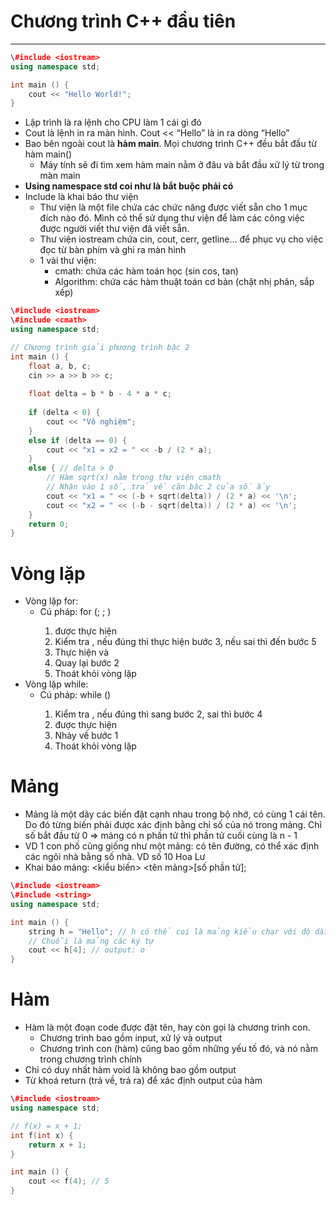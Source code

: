 # Chương trình C++ đầu tiên

---

```C++
\#include <iostream>
using namespace std;

int main () {
	cout << "Hello World!";
}
```

- Lập trình là ra lệnh cho CPU làm 1 cái gì đó
- Cout là lệnh in ra màn hình. Cout << “Hello” là in ra dòng “Hello”
- Bao bên ngoài cout là **hàm main**. Mọi chương trình C++ đều bắt đầu từ hàm main()
    - Máy tính sẽ đi tìm xem hàm main nằm ở đâu và bắt đầu xử lý từ trong màn main
- **Using namespace std coi như là bắt buộc phải có**
- Include là khai báo thư viện
    - Thư viện là một file chứa các chức năng được viết sẵn cho 1 mục đích nào đó. Mình có thể sử dụng thư viện để làm các công việc được người viết thư viện đã viết sẵn.
    - Thư viện iostream chứa cin, cout, cerr, getline… để phục vụ cho việc đọc từ bàn phím và ghi ra màn hình
    - 1 vài thư viện:
        - cmath: chứa các hàm toán học (sin cos, tan)
        - Algorithm: chứa các hàm thuật toán cơ bản (chặt nhị phân, sắp xếp)

```C++
\#include <iostream>
\#include <cmath>
using namespace std;

// Chương trình giải phương trình bậc 2
int main () {
	float a, b, c;
	cin >> a >> b >> c;
	
	float delta = b * b - 4 * a * c;
	
	if (delta < 0) {
		cout << "Vô nghiệm";
	}
	else if (delta == 0) {
		cout << "x1 = x2 = " << -b / (2 * a);
	}
	else { // delta > 0
		// Hàm sqrt(x) nằm trong thư viện cmath
		// Nhận vào 1 số, trả về căn bậc 2 của số ấy
		cout << "x1 = " << (-b + sqrt(delta)) / (2 * a) << '\n';
		cout << "x2 = " << (-b - sqrt(delta)) / (2 * a) << '\n';
	}
	return 0;
}
```

# Vòng lặp

- Vòng lặp for:
    - Cú pháp: for (<s1>; <condition>; <s2>) <s3>
        1. <s1> được thực hiện
        2. Kiểm tra <condition>, nếu đúng thì thực hiện bước 3, nếu sai thì đến bước 5
        3. Thực hiện <s3> và <s2>
        4. Quay lại bước 2
        5. Thoát khỏi vòng lặp
- Vòng lặp while:
    - Cú pháp: while (<condition>) <s1>
        1. Kiểm tra <condition>, nếu đúng thì sang bước 2, sai thì bước 4
        2. <s1> được thực hiện
        3. Nhảy về bước 1
        4. Thoát khỏi vòng lặp

# Mảng

- Mảng là một dãy các biến đặt cạnh nhau trong bộ nhớ, có cùng 1 cái tên. Do đó từng biến phải được xác định bằng chỉ số của nó trong mảng. Chỉ số bắt đầu từ 0 => mảng có n phần tử thì phần tử cuối cùng là n - 1
- VD 1 con phố cũng giống như một mảng: có tên đường, có thể xác định các ngôi nhà bằng số nhà. VD số 10 Hoa Lư
- Khai báo mảng: <kiểu biến> <tên mảng>[số phần tử];

```C++
\#include <iostream>
\#include <string>
using namespace std;

int main () {
	string h = "Hello"; // h có thể coi là mảng kiểu char với độ dài 5
	// Chuỗi là mảng các ký tự
	cout << h[4]; // output: o
}
```

# Hàm

- Hàm là một đoạn code được đặt tên, hay còn gọi là chương trình con.
    - Chương trình bao gồm input, xử lý và output
    - Chương trình con (hàm) cũng bao gồm những yếu tố đó, và nó nằm trong chương trình chính
- Chỉ có duy nhất hàm void là không bao gồm output
- Từ khoá return (trả về, trả ra) để xác định output của hàm

```C++
\#include <iostream>
using namespace std;

// f(x) = x + 1;
int f(int x) {
	return x + 1;
}

int main () {
	cout << f(4); // 5
}
```